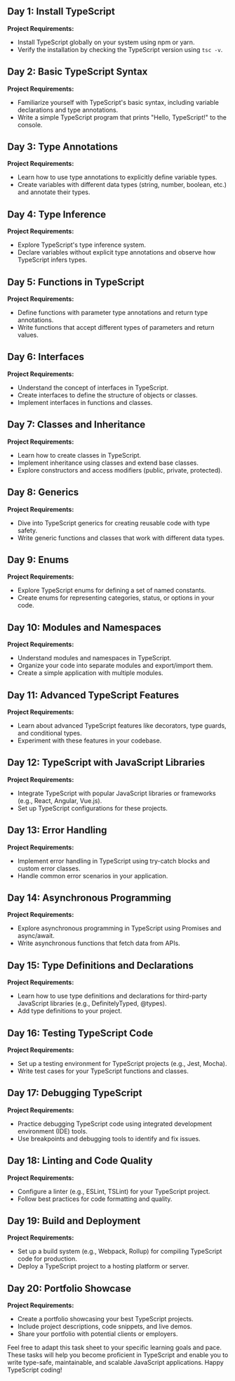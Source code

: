 ## Day 1: Install TypeScript

**Project Requirements:**
- Install TypeScript globally on your system using npm or yarn.
- Verify the installation by checking the TypeScript version using `tsc -v`.

## Day 2: Basic TypeScript Syntax

**Project Requirements:**
- Familiarize yourself with TypeScript's basic syntax, including variable declarations and type annotations.
- Write a simple TypeScript program that prints "Hello, TypeScript!" to the console.

## Day 3: Type Annotations

**Project Requirements:**
- Learn how to use type annotations to explicitly define variable types.
- Create variables with different data types (string, number, boolean, etc.) and annotate their types.

## Day 4: Type Inference

**Project Requirements:**
- Explore TypeScript's type inference system.
- Declare variables without explicit type annotations and observe how TypeScript infers types.

## Day 5: Functions in TypeScript

**Project Requirements:**
- Define functions with parameter type annotations and return type annotations.
- Write functions that accept different types of parameters and return values.

## Day 6: Interfaces

**Project Requirements:**
- Understand the concept of interfaces in TypeScript.
- Create interfaces to define the structure of objects or classes.
- Implement interfaces in functions and classes.

## Day 7: Classes and Inheritance

**Project Requirements:**
- Learn how to create classes in TypeScript.
- Implement inheritance using classes and extend base classes.
- Explore constructors and access modifiers (public, private, protected).

## Day 8: Generics

**Project Requirements:**
- Dive into TypeScript generics for creating reusable code with type safety.
- Write generic functions and classes that work with different data types.

## Day 9: Enums

**Project Requirements:**
- Explore TypeScript enums for defining a set of named constants.
- Create enums for representing categories, status, or options in your code.

## Day 10: Modules and Namespaces

**Project Requirements:**
- Understand modules and namespaces in TypeScript.
- Organize your code into separate modules and export/import them.
- Create a simple application with multiple modules.

## Day 11: Advanced TypeScript Features

**Project Requirements:**
- Learn about advanced TypeScript features like decorators, type guards, and conditional types.
- Experiment with these features in your codebase.

## Day 12: TypeScript with JavaScript Libraries

**Project Requirements:**
- Integrate TypeScript with popular JavaScript libraries or frameworks (e.g., React, Angular, Vue.js).
- Set up TypeScript configurations for these projects.

## Day 13: Error Handling

**Project Requirements:**
- Implement error handling in TypeScript using try-catch blocks and custom error classes.
- Handle common error scenarios in your application.

## Day 14: Asynchronous Programming

**Project Requirements:**
- Explore asynchronous programming in TypeScript using Promises and async/await.
- Write asynchronous functions that fetch data from APIs.

## Day 15: Type Definitions and Declarations

**Project Requirements:**
- Learn how to use type definitions and declarations for third-party JavaScript libraries (e.g., DefinitelyTyped, @types).
- Add type definitions to your project.

## Day 16: Testing TypeScript Code

**Project Requirements:**
- Set up a testing environment for TypeScript projects (e.g., Jest, Mocha).
- Write test cases for your TypeScript functions and classes.

## Day 17: Debugging TypeScript

**Project Requirements:**
- Practice debugging TypeScript code using integrated development environment (IDE) tools.
- Use breakpoints and debugging tools to identify and fix issues.

## Day 18: Linting and Code Quality

**Project Requirements:**
- Configure a linter (e.g., ESLint, TSLint) for your TypeScript project.
- Follow best practices for code formatting and quality.

## Day 19: Build and Deployment

**Project Requirements:**
- Set up a build system (e.g., Webpack, Rollup) for compiling TypeScript code for production.
- Deploy a TypeScript project to a hosting platform or server.

## Day 20: Portfolio Showcase

**Project Requirements:**
- Create a portfolio showcasing your best TypeScript projects.
- Include project descriptions, code snippets, and live demos.
- Share your portfolio with potential clients or employers.

Feel free to adapt this task sheet to your specific learning goals and pace. These tasks will help you become proficient in TypeScript and enable you to write type-safe, maintainable, and scalable JavaScript applications. Happy TypeScript coding!
